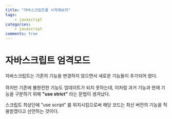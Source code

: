 ```yaml
---
title: "자바스크립트를 시작해보자"
tags: 
    - javascript
categories: 
    - javascript
comments: true
---
```


# 자바스크립트 엄격모드

자바스크립트는 기존의 기능을 변경하지 않으면서 새로운 기능들이 추가되어 왔다.<br/><br/>
하지만 기존에 불완전한 기능도 업데이트가 되지 못하는데, 이처럼 과거 기능과 현재 기능을 구분하기 위해 __"use strict"__ 라는 문법이 생겨났다.

스크립트 최상단에 "use script" 를 위치시킴으로써 해당 코드는 최신 버전의 기능을 적용받겠다고 선언하는 것이다.